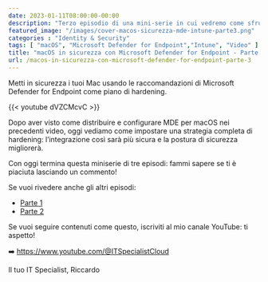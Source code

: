 ```yaml
---
date: 2023-01-11T08:00:00-00:00
description: "Terzo episodio di una mini-serie in cui vedremo come sfruttare gli strumenti di Defender for Endpoint per mettere in sicurezza macOS."
featured_image: "/images/cover-macos-sicurezza-mde-intune-parte3.png"
categories : "Identity & Security"
tags: [ "macOS", "Microsoft Defender for Endpoint","Intune", "Video" ]
title: "macOS in sicurezza con Microsoft Defender for Endpoint - Parte 3"
url: /macos-in-sicurezza-con-microsoft-defender-for-endpoint-parte-3
---
```

Metti in sicurezza i tuoi Mac usando le raccomandazioni di Microsoft Defender for Endpoint come piano di hardening.

{{< youtube dVZCMcvC >}} 

Dopo aver visto come distribuire e configurare MDE per macOS nei precedenti video, oggi vediamo come impostare una strategia completa di hardening: l’integrazione così sarà più sicura e la postura di sicurezza migliorerà. 

Con oggi termina questa miniserie di tre episodi: fammi sapere se ti è piaciuta lasciando un commento!

Se vuoi rivedere anche gli altri episodi:
- [Parte 1](/macos-in-sicurezza-con-microsoft-defender-for-endpoint-parte-1)
- [Parte 2](/macos-in-sicurezza-con-microsoft-defender-for-endpoint-parte-2)

Se vuoi seguire contenuti come questo, iscriviti al mio canale YouTube: ti aspetto!

➡️ https://www.youtube.com/@ITSpecialistCloud

Il tuo IT Specialist, Riccardo